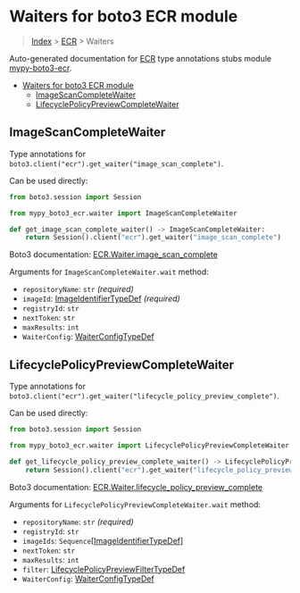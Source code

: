 <a id="waiters-for-boto3-ecr-module"></a>

# Waiters for boto3 ECR module

> [Index](../README.md) > [ECR](./README.md) > Waiters

Auto-generated documentation for
[ECR](https://boto3.amazonaws.com/v1/documentation/api/latest/reference/services/ecr.html#ECR)
type annotations stubs module
[mypy-boto3-ecr](https://pypi.org/project/mypy-boto3-ecr/).

- [Waiters for boto3 ECR module](#waiters-for-boto3-ecr-module)
  - [ImageScanCompleteWaiter](#imagescancompletewaiter)
  - [LifecyclePolicyPreviewCompleteWaiter](#lifecyclepolicypreviewcompletewaiter)

<a id="imagescancompletewaiter"></a>

## ImageScanCompleteWaiter

Type annotations for `boto3.client("ecr").get_waiter("image_scan_complete")`.

Can be used directly:

```python
from boto3.session import Session

from mypy_boto3_ecr.waiter import ImageScanCompleteWaiter

def get_image_scan_complete_waiter() -> ImageScanCompleteWaiter:
    return Session().client("ecr").get_waiter("image_scan_complete")
```

Boto3 documentation:
[ECR.Waiter.image_scan_complete](https://boto3.amazonaws.com/v1/documentation/api/latest/reference/services/ecr.html#ECR.Waiter.ImageScanComplete)

Arguments for `ImageScanCompleteWaiter.wait` method:

- `repositoryName`: `str` *(required)*
- `imageId`: [ImageIdentifierTypeDef](./type_defs.md#imageidentifiertypedef)
  *(required)*
- `registryId`: `str`
- `nextToken`: `str`
- `maxResults`: `int`
- `WaiterConfig`: [WaiterConfigTypeDef](./type_defs.md#waiterconfigtypedef)

<a id="lifecyclepolicypreviewcompletewaiter"></a>

## LifecyclePolicyPreviewCompleteWaiter

Type annotations for
`boto3.client("ecr").get_waiter("lifecycle_policy_preview_complete")`.

Can be used directly:

```python
from boto3.session import Session

from mypy_boto3_ecr.waiter import LifecyclePolicyPreviewCompleteWaiter

def get_lifecycle_policy_preview_complete_waiter() -> LifecyclePolicyPreviewCompleteWaiter:
    return Session().client("ecr").get_waiter("lifecycle_policy_preview_complete")
```

Boto3 documentation:
[ECR.Waiter.lifecycle_policy_preview_complete](https://boto3.amazonaws.com/v1/documentation/api/latest/reference/services/ecr.html#ECR.Waiter.LifecyclePolicyPreviewComplete)

Arguments for `LifecyclePolicyPreviewCompleteWaiter.wait` method:

- `repositoryName`: `str` *(required)*
- `registryId`: `str`
- `imageIds`:
  `Sequence`\[[ImageIdentifierTypeDef](./type_defs.md#imageidentifiertypedef)\]
- `nextToken`: `str`
- `maxResults`: `int`
- `filter`:
  [LifecyclePolicyPreviewFilterTypeDef](./type_defs.md#lifecyclepolicypreviewfiltertypedef)
- `WaiterConfig`: [WaiterConfigTypeDef](./type_defs.md#waiterconfigtypedef)

